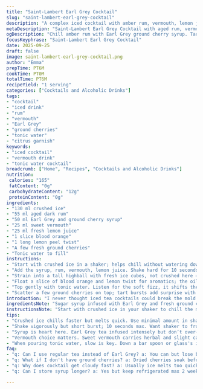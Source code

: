 ```yaml
---
title: "Saint-Lambert Earl Grey Cocktail"
slug: "saint-lambert-earl-grey-cocktail"
description: "A complex iced cocktail with amber rum, vermouth, lemon juice, and a homemade Earl Grey and ground cherry syrup. Garnished with fresh citrus and ground cherries, topped with tonic water for balance and effervescence. Bright, bitter, and subtly fruity layers."
metaDescription: "Saint-Lambert Earl Grey Cocktail with aged rum, vermouth, fresh lemon, and unique Earl Grey cherry syrup. Crisp, bitter, aromatic chilled cocktail. Balanced layers shine."
ogDescription: "Chill amber rum with Earl Grey ground cherry syrup. Tart, bitter, citrus layers. Shake hard, strain clear, top tonic slow. Fresh herbs and cherries finish clean."
focusKeyphrase: "Saint-Lambert Earl Grey Cocktail"
date: 2025-09-25
draft: false
image: saint-lambert-earl-grey-cocktail.png
author: "Emma"
prepTime: PT6M
cookTime: PT0M
totalTime: PT6M
recipeYield: "1 serving"
categories: ["Cocktails and Alcoholic Drinks"]
tags:
- "cocktail"
- "iced drink"
- "rum"
- "vermouth"
- "Earl Grey"
- "ground cherries"
- "tonic water"
- "citrus garnish"
keywords:
- "iced cocktail"
- "vermouth drink"
- "tonic water cocktail"
breadcrumb: ["Home", "Recipes", "Cocktails and Alcoholic Drinks"]
nutrition: 
 calories: "165"
 fatContent: "0g"
 carbohydrateContent: "12g"
 proteinContent: "0g"
ingredients:
- "130 ml crushed ice"
- "55 ml aged dark rum"
- "50 ml Earl Grey and ground cherry syrup"
- "25 ml sweet vermouth"
- "25 ml fresh lemon juice"
- "1 slice blood orange"
- "1 long lemon peel twist"
- "A few fresh ground cherries"
- "Tonic water to fill"
instructions:
- "Start with crushed ice in a shaker; helps chill without watering down fast."
- "Add the syrup, rum, vermouth, lemon juice. Shake hard for 10 seconds until the shaker frosts."
- "Strain into a tall highball with fresh ice cubes, not crushed here — keep it clear and cool."
- "Float a slice of blood orange and lemon twist for aromatics; the oils release slowly as you sip."
- "Top gently with tonic water. Listen for the soft fizz, it shifts the whole drink."
- "Scatter a few ground cherries on top; tart bursts add surprise with each sip."
introduction: "I never thought iced tea cocktails could break the mold. But this one — it hits a weird sweet spot between herbal, tangy, and boozy. Tried a few versions before dialing down the vermouth, swapping in aged dark rum instead of amber. That syrup? Not your usual sweet tea. Earl Grey with ground cherries, wild little fruits that cut across the sweetness. Quick shake with fresh lemon juice — shocking how much it wakes everything up — before straining over clean ice. The tonic? Not always in cold cocktails but essential here. Effervescent, bitter, lifts the whole drink. Citrus garnish isn’t just for looks — those oils aromatize the glass, making the first sip a punch. If you like layered, slightly bitter drinks that surprise, this one won’t let you down."
ingredientsNote: "Sugar syrup infused with Earl Grey and fresh ground cherries is where this drink gets its character. You can swap ground cherries for dried cherries or even cranberry syrup for tartness if those are unavailable. Aged dark rum (think overaged for deeper caramel notes) works better than plain amber; the depth offsets the tartness. Vermouth sweetens but keeps herbal notes; dry vermouth changes the profile but is okay if you want less sweetness. Fresh lemon juice always — bottled kills the vibe. Crushed ice chills fast but melts quicker; use sparingly. Tonic water brands vary wildly — choose a quality bitter tonic to balance sugar and citrus. Citrus garnishes add both scent and flavor; don't skip them. If no blood oranges fresh, regular orange suffices but lacks that subtle berry note."
instructionsNote: "Start with crushed ice in your shaker to chill the mix fast without flooding it. Shake firmly but not too long; you want a frosted shaker but avoid over-dilution. Strain carefully into a highball filled with fresh regular ice cubes to keep dilution steady and maintain clarity—crushed ice here would dull the look. Add citrus garnishes last for aroma release but avoid muddling them in. When adding tonic, pour slowly over a bar spoon or down the side of the glass to keep fizz vibrant. Scatter ground cherries immediately before serving so they don’t sink too fast and drop bitterness or texture. Don't rush; the interplay of textures and temperatures is key. Watch the citrus oils glisten—if they dull, the drink has sat too long. Sip slowly to catch changing aromas and the tonic’s bite."
tips:
- "Crushed ice chills faster but melts quick. Use minimal amount in shaker; too much water cuts layers. Fresh ice cubes in glass keep glass clean without clouding when serving. Avoid crushed ice for straining, it dulls look and dilutes too fast."
- "Shake vigorously but short burst; 10 seconds max. Want shaker to frost not sweat buckets. Over-shaking waters down cocktail and buries aromatic punch. Watch condensation; it’s your timer for readiness, not clock."
- "Syrup is heart here. Earl Grey tea infused intensely but don’t over-brew or bitterness jumps. Ground cherries bring subtle tartness; dried cherries fine substitute but syrup changes flavor profile. Cranberry syrup works but shifts balance away from herbal notes."
- "Vermouth choice matters. Sweet vermouth carries herbal and slight caramel tones, dry vermouth lightens sweetness but can make drink sharp. Try both to find your balance. Using aged dark rum over regular amber gives caramel depth working against tartness better."
- "When pouring tonic water, slow is key. Down a bar spoon or glass's inside edge helps keep fizz alive longer. Dumping tonic ruins texture and fight between bitter and sweet. Scatter fresh ground cherries last to avoid sinking; they add popping texture and surprise tartness."
faq:
- "q: Can I use regular tea instead of Earl Grey? a: You can but lose bergamot oils which add citrusy bite. Black tea makes syrup mellower. Might need to adjust sugar a bit since flavor weaker."
- "q: What if I don't have ground cherries? a: Dried cherries soak before blend works. Or cranberry syrup for tartness, though sweeter and less complex. Keep lemon juice fresh to cut syrup heaviness if swapping."
- "q: Why does cocktail get cloudy fast? a: Usually ice melts too quick or shaking too long. Use fresh cubes in glass not crushed ice to preserve clarity. Chill shaker fully before mixing; cold steel slows melt."
- "q: Can I store syrup longer? a: Yes but keep refrigerated max 2 weeks. Stir before use; particles settle. Freezing thickens it oddly; thaw slowly. Better fresh but patience pays off if storing in clean jar."

---
```

